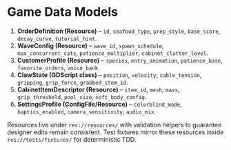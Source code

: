 # Game Data Models
1. **OrderDefinition (Resource)** – `id`, `seafood_type`, `prep_style`, `base_score`, `decay_curve`, `tutorial_hint`.
2. **WaveConfig (Resource)** – `wave_id`, `spawn_schedule`, `max_concurrent_cats`, `patience_multiplier`, `cabinet_clutter_level`.
3. **CustomerProfile (Resource)** – `species`, `entry_animation`, `patience_base`, `favorite_orders`, `voice_bank`.
4. **ClawState (GDScript class)** – `position`, `velocity`, `cable_tension`, `gripping`, `grip_force`, `grabbed_item_id`.
5. **CabinetItemDescriptor (Resource)** – `item_id`, `mesh`, `mass`, `grip_threshold`, `pool_size`, `soft_body_config`.
6. **SettingsProfile (ConfigFile/Resource)** – `colorblind_mode`, `haptics_enabled`, `camera_sensitivity`, `audio_mix`.

Resources live under `res://resources/` with validation helpers to guarantee designer edits remain consistent. Test fixtures mirror these resources inside `res://tests/fixtures/` for deterministic TDD.
